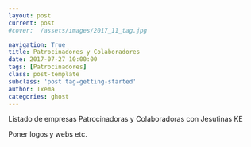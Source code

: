 ```yaml
---
layout: post
current: post
#cover:  /assets/images/2017_11_tag.jpg

navigation: True
title: Patrocinadores y Colaboradores
date: 2017-07-27 10:00:00
tags: [Patrocinadores]
class: post-template
subclass: 'post tag-getting-started'
author: Txema
categories: ghost
---
```


Listado de empresas Patrocinadoras y Colaboradoras con Jesutinas KE


Poner logos y webs etc.

